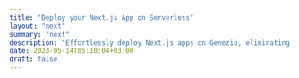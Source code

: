 ```yaml
---
title: "Deploy your Next.js App on Serverless"
layout: "next"
summary: "next"
description: "Effortlessly deploy Next.js apps on Genezio, eliminating server management. Enjoy seamless scaling, reduced costs, and increased flexibility with serverless."
date: 2023-05-14T05:10:04+03:00
draft: false
---
```

